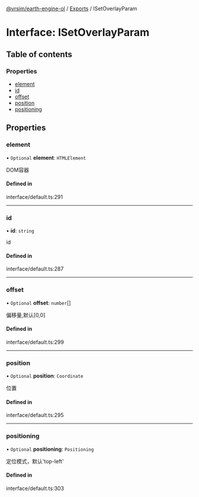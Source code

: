 [@vrsim/earth-engine-ol](../README.md) / [Exports](../modules.md) / ISetOverlayParam

# Interface: ISetOverlayParam

## Table of contents

### Properties

- [element](ISetOverlayParam.md#element)
- [id](ISetOverlayParam.md#id)
- [offset](ISetOverlayParam.md#offset)
- [position](ISetOverlayParam.md#position)
- [positioning](ISetOverlayParam.md#positioning)

## Properties

### element

• `Optional` **element**: `HTMLElement`

DOM容器

#### Defined in

interface/default.ts:291

___

### id

• **id**: `string`

id

#### Defined in

interface/default.ts:287

___

### offset

• `Optional` **offset**: `number`[]

偏移量,默认[0,0]

#### Defined in

interface/default.ts:299

___

### position

• `Optional` **position**: `Coordinate`

位置

#### Defined in

interface/default.ts:295

___

### positioning

• `Optional` **positioning**: `Positioning`

定位模式，默认'top-left'

#### Defined in

interface/default.ts:303
